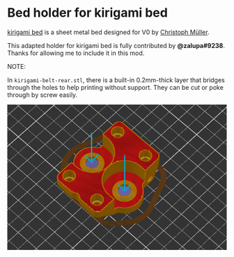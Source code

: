 # Bed holder for kirigami bed

[kirigami bed](https://github.com/christophmuellerorg/voron_0_kirigami_bed) is a sheet metal bed designed for V0 by [Christoph Müller](https://github.com/christophmuellerorg).

This adapted holder for kirigami bed is fully contributed by **@zalupa#9238**. Thanks for allowing me to include it in this mod.

NOTE:

In `kirigami-belt-rear.stl`, there is a built-in 0.2mm-thick layer that bridges through the holes to help printing without support. They can be cut or poke through by screw easily.

![sliced](./sliced.png)
